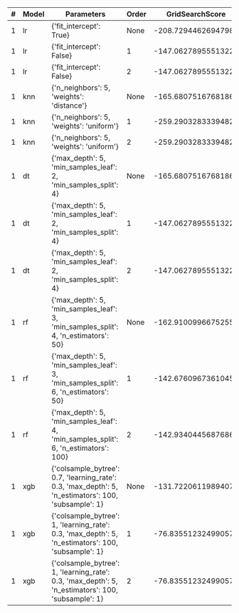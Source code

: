 | # | Model | Parameters | Order | GridSearchScore | KaggleScore |
| - | ----- | ---------- | ----- | --------------- | ----------- |
| 1 | lr | {'fit_intercept': True} | None | -208.72944626947987 | 165.64413 |
| 1 | lr | {'fit_intercept': False} | 1 | -147.06278955513227 | 153.27953 | 
| 1 | lr | {'fit_intercept': False} | 2 | -147.06278955513227 | 153.22466 |
| 1 | knn | {'n_neighbors': 5, 'weights': 'distance'} | None | -165.6807516768186 | 138.12014 | 
| 1 | knn | {'n_neighbors': 5, 'weights': 'uniform'} | 1 | -259.29032833394825 | 176.59160 | 
| 1 | knn | {'n_neighbors': 5, 'weights': 'uniform'} | 2 | -259.29032833394825 | 176.59160 | 
| 1 | dt | {'max_depth': 5, 'min_samples_leaf': 2, 'min_samples_split': 4} | None | -165.6807516768186 | 133.32248 |
| 1 | dt | {'max_depth': 5, 'min_samples_leaf': 2, 'min_samples_split': 4} | 1 | -147.06278955513227 | 127.13037 |
| 1 | dt | {'max_depth': 5, 'min_samples_leaf': 2, 'min_samples_split': 4} | 2 | -147.06278955513227 | 127.13037 |
| 1 | rf | {'max_depth': 5, 'min_samples_leaf': 3, 'min_samples_split': 4, 'n_estimators': 50} | None | -162.91009966752557 | 132.50509 |
| 1 | rf | {'max_depth': 5, 'min_samples_leaf': 3, 'min_samples_split': 6, 'n_estimators': 50} | 1 | -142.67609673610457 | 123.62669 |
| 1 | rf | {'max_depth': 5, 'min_samples_leaf': 4, 'min_samples_split': 6, 'n_estimators': 100} | 2 | -142.93404456876868 | 124.40087 |
| 1 | xgb | {'colsample_bytree': 0.7, 'learning_rate': 0.3, 'max_depth': 5, 'n_estimators': 100, 'subsample': 1} | None | -131.72206119894074 | 108.51858 |
| 1 | xgb | {'colsample_bytree': 1, 'learning_rate': 0.3, 'max_depth': 5, 'n_estimators': 100, 'subsample': 1} | 1 | -76.83551232499057 | 67.78968 |
| 1 | xgb | {'colsample_bytree': 1, 'learning_rate': 0.3, 'max_depth': 5, 'n_estimators': 100, 'subsample': 1} | 2 | -76.83551232499057 | 67.78968 |
